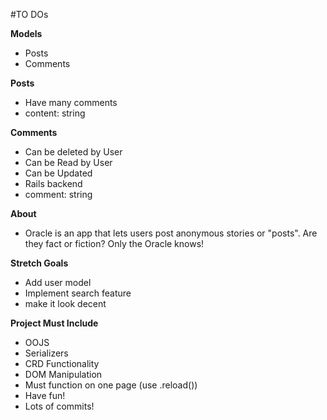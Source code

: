 #TO DOs

**Models**
- Posts
- Comments

**Posts**
- Have many comments
- content: string


**Comments**
- Can be deleted by User
- Can be Read by User
- Can be Updated 
- Rails backend
- comment: string


**About**
- Oracle is an app that lets users post anonymous stories or "posts". Are they fact or fiction? Only the Oracle knows!

**Stretch Goals**
- Add user model 
- Implement search feature
- make it look decent

**Project Must Include**
- OOJS
- Serializers
- CRD Functionality
- DOM Manipulation
- Must function on one page (use .reload())
- Have fun!
- Lots of commits!
